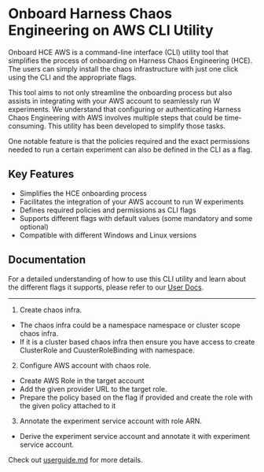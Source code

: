 # Onboard Harness Chaos Engineering on AWS CLI Utility

Onboard HCE AWS is a command-line interface (CLI) utility tool that simplifies the process of onboarding on Harness Chaos Engineering (HCE). The users can simply install the chaos infrastructure with just one click using the CLI and the appropriate flags.

This tool aims to not only streamline the onboarding process but also assists in integrating with your AWS account to seamlessly run W experiments. We understand that configuring or authenticating Harness Chaos Engineering with AWS involves multiple steps that could be time-consuming. This utility has been developed to simplify those tasks.

One notable feature is that the policies required and the exact permissions needed to run a certain experiment can also be defined in the CLI as a flag.

## Key Features

- Simplifies the HCE onboarding process
- Facilitates the integration of your AWS account to run W experiments
- Defines required policies and permissions as CLI flags
- Supports different flags with default values (some mandatory and some optional)
- Compatible with different Windows and Linux versions

## Documentation

For a detailed understanding of how to use this CLI utility and learn about the different flags it supports, please refer to our [User Docs](./docs/UserGuide.md).


---

1. Create chaos infra.
 - The chaos infra could be a namespace namespace or cluster scope chaos infra.
 - If it is a cluster based chaos infra then ensure you have access to create ClusterRole and CuusterRoleBinding with namespace.

2. Configure AWS account with chaos role.
 - Create AWS Role in the target account
 - Add the given provider URL to the target role.
 - Prepare the policy based on the flag if provided and create the role with the given policy attached to it

3. Annotate the experiment service account with role ARN.
 - Derive the experiment service account and annotate it with experiment service account.

Check out [userguide.md](./docs/UserGuide.md) for more details.


